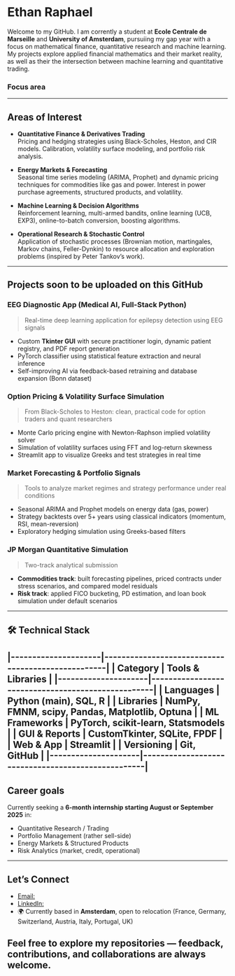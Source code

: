 # Ethan Raphael
Welcome to my GitHub. I am corrently a student at **Ecole Centrale de Marseille** and **University of Amsterdam**, pursuiing my gap year with a focus on mathematical finance, quantitative research and machine learning. My projects explore applied financial mathematics and their market reality, as well as their the intersection between machine learning and quantitative trading.
### Focus area

---

## Areas of Interest
- **Quantitative Finance & Derivatives Trading**  
  Pricing and hedging strategies using Black-Scholes, Heston, and CIR models. Calibration, volatility surface modeling, and portfolio risk analysis.

- **Energy Markets & Forecasting**  
  Seasonal time series modeling (ARIMA, Prophet) and dynamic pricing techniques for commodities like gas and power. Interest in power purchase agreements, structured products, and volatility.

- **Machine Learning & Decision Algorithms**  
  Reinforcement learning, multi-armed bandits, online learning (UCB, EXP3), online-to-batch conversion, boosting algorithms.

- **Operational Research & Stochastic Control**  
  Application of stochastic processes (Brownian motion, martingales, Markov chains, Feller-Dynkin) to resource allocation and exploration problems (inspired by Peter Tankov’s work).

---

## Projects soon to be uploaded on this GitHub

### EEG Diagnostic App (Medical AI, Full-Stack Python)
> Real-time deep learning application for epilepsy detection using EEG signals
- Custom **Tkinter GUI** with secure practitioner login, dynamic patient registry, and PDF report generation
- PyTorch classifier using statistical feature extraction and neural inference
- Self-improving AI via feedback-based retraining and database expansion (Bonn dataset)

### Option Pricing & Volatility Surface Simulation
> From Black-Scholes to Heston: clean, practical code for option traders and quant researchers
- Monte Carlo pricing engine with Newton-Raphson implied volatility solver
- Simulation of volatility surfaces using FFT and log-return skewness
- Streamlit app to visualize Greeks and test strategies in real time

### Market Forecasting & Portfolio Signals
> Tools to analyze market regimes and strategy performance under real conditions
- Seasonal ARIMA and Prophet models on energy data (gas, power)
- Strategy backtests over 5+ years using classical indicators (momentum, RSI, mean-reversion)
- Exploratory hedging simulation using Greeks-based filters

### JP Morgan Quantitative Simulation
> Two-track analytical submission
- **Commodities track**: built forecasting pipelines, priced contracts under stress scenarios, and compared model residuals
- **Risk track**: applied FICO bucketing, PD estimation, and loan book simulation under default scenarios

---

## 🛠️ Technical Stack
|---------------------|---------------------------------------------------|
| Category            | Tools & Libraries                                 |
|---------------------|---------------------------------------------------|
| **Languages**       | Python (main), SQL, R                             |
| **Libraries**       | NumPy, FMNM, scipy, Pandas, Matplotlib, Optuna    |
| **ML Frameworks**   | PyTorch, scikit-learn, Statsmodels                |
| **GUI & Reports**   | CustomTkinter, SQLite, FPDF                       |
| **Web & App**       | Streamlit                                         |
| **Versioning**      | Git, GitHub                                       |
|---------------------|---------------------------------------------------|
---

## Career goals

Currently seeking a **6-month internship starting August or September 2025** in:
- Quantitative Research / Trading
- Portfolio Management (rather sell-side)
- Energy Markets & Structured Products
- Risk Analytics (market, credit, operational)

---

## Let’s Connect

- [Email:](mailto:ethan.raphael@centrale-med.com)
- [LinkedIn:](https://www.linkedin.com/in/ethanraphael)
- 🌍 Currently based in **Amsterdam**, open to relocation (France, Germany, Switzerland, Austria, Italy, Portugal, UK)

Feel free to explore my repositories — feedback, contributions, and collaborations are always welcome.
---


